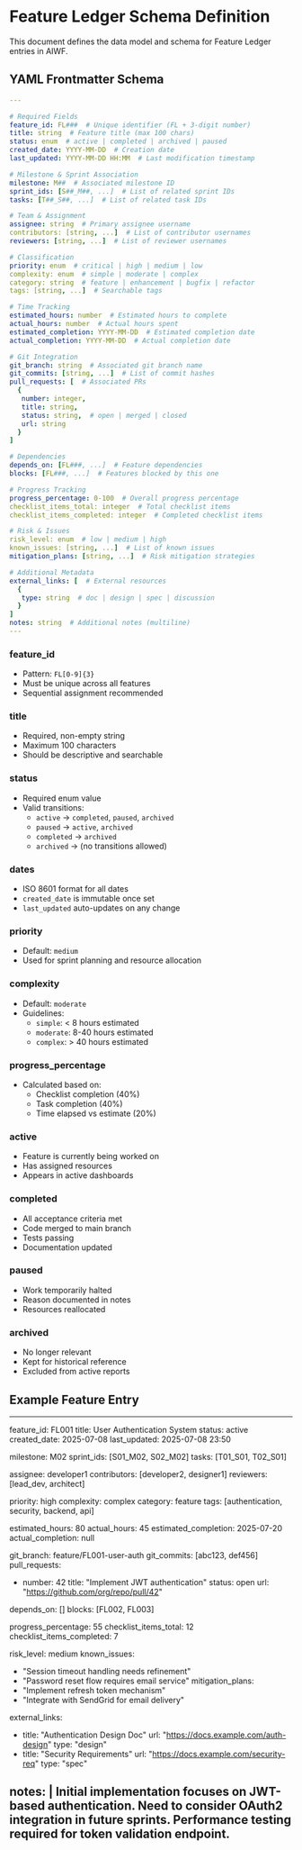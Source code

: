 # Feature Ledger Schema Definition
This document defines the data model and schema for Feature Ledger entries in AIWF.

## YAML Frontmatter Schema
```yaml
---

# Required Fields
feature_id: FL###  # Unique identifier (FL + 3-digit number)
title: string  # Feature title (max 100 chars)
status: enum  # active | completed | archived | paused
created_date: YYYY-MM-DD  # Creation date
last_updated: YYYY-MM-DD HH:MM  # Last modification timestamp

# Milestone & Sprint Association
milestone: M##  # Associated milestone ID
sprint_ids: [S##_M##, ...]  # List of related sprint IDs
tasks: [T##_S##, ...]  # List of related task IDs

# Team & Assignment
assignee: string  # Primary assignee username
contributors: [string, ...]  # List of contributor usernames
reviewers: [string, ...]  # List of reviewer usernames

# Classification
priority: enum  # critical | high | medium | low
complexity: enum  # simple | moderate | complex
category: string  # feature | enhancement | bugfix | refactor
tags: [string, ...]  # Searchable tags

# Time Tracking
estimated_hours: number  # Estimated hours to complete
actual_hours: number  # Actual hours spent
estimated_completion: YYYY-MM-DD  # Estimated completion date
actual_completion: YYYY-MM-DD  # Actual completion date

# Git Integration
git_branch: string  # Associated git branch name
git_commits: [string, ...]  # List of commit hashes
pull_requests: [  # Associated PRs
  {
   number: integer,
   title: string,
   status: string,  # open | merged | closed
   url: string
  }
]

# Dependencies
depends_on: [FL###, ...]  # Feature dependencies
blocks: [FL###, ...]  # Features blocked by this one

# Progress Tracking
progress_percentage: 0-100  # Overall progress percentage
checklist_items_total: integer  # Total checklist items
checklist_items_completed: integer  # Completed checklist items

# Risk & Issues
risk_level: enum  # low | medium | high
known_issues: [string, ...]  # List of known issues
mitigation_plans: [string, ...]  # Risk mitigation strategies

# Additional Metadata
external_links: [  # External resources
  {
   type: string  # doc | design | spec | discussion
  }
]
notes: string  # Additional notes (multiline)
---
```

### feature_id
- Pattern: `FL[0-9]{3}`
- Must be unique across all features
- Sequential assignment recommended

### title
- Required, non-empty string
- Maximum 100 characters
- Should be descriptive and searchable

### status
- Required enum value
- Valid transitions:
  - `active` → `completed`, `paused`, `archived`
  - `paused` → `active`, `archived`
  - `completed` → `archived`
  - `archived` → (no transitions allowed)

### dates
- ISO 8601 format for all dates
- `created_date` is immutable once set
- `last_updated` auto-updates on any change

### priority
- Default: `medium`
- Used for sprint planning and resource allocation

### complexity
- Default: `moderate`
- Guidelines:
  - `simple`: < 8 hours estimated
  - `moderate`: 8-40 hours estimated
  - `complex`: > 40 hours estimated

### progress_percentage
- Calculated based on:
  - Checklist completion (40%)
  - Task completion (40%)
  - Time elapsed vs estimate (20%)

### active
- Feature is currently being worked on
- Has assigned resources
- Appears in active dashboards

### completed
- All acceptance criteria met
- Code merged to main branch
- Tests passing
- Documentation updated

### paused
- Work temporarily halted
- Reason documented in notes
- Resources reallocated

### archived
- No longer relevant
- Kept for historical reference
- Excluded from active reports

## Example Feature Entry
---
feature_id: FL001
title: User Authentication System
status: active
created_date: 2025-07-08
last_updated: 2025-07-08 23:50

milestone: M02
sprint_ids: [S01_M02, S02_M02]
tasks: [T01_S01, T02_S01]

assignee: developer1
contributors: [developer2, designer1]
reviewers: [lead_dev, architect]

priority: high
complexity: complex
category: feature
tags: [authentication, security, backend, api]

estimated_hours: 80
actual_hours: 45
estimated_completion: 2025-07-20
actual_completion: null

git_branch: feature/FL001-user-auth
git_commits: [abc123, def456]
pull_requests:
  - number: 42
   title: "Implement JWT authentication"
   status: open
   url: "https://github.com/org/repo/pull/42"

depends_on: []
blocks: [FL002, FL003]

progress_percentage: 55
checklist_items_total: 12
checklist_items_completed: 7

risk_level: medium
known_issues:
  - "Session timeout handling needs refinement"
  - "Password reset flow requires email service"
mitigation_plans:
  - "Implement refresh token mechanism"
  - "Integrate with SendGrid for email delivery"

external_links:
  - title: "Authentication Design Doc"
   url: "https://docs.example.com/auth-design"
   type: "design"
  - title: "Security Requirements"
   url: "https://docs.example.com/security-req"
   type: "spec"

notes: |
  Initial implementation focuses on JWT-based authentication.
  Need to consider OAuth2 integration in future sprints.
  Performance testing required for token validation endpoint.
---
```